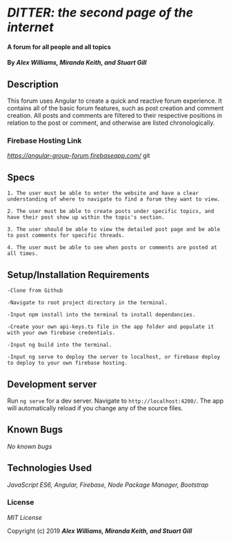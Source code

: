 # _DITTER: the second page of the internet_

#### A forum for all people and all topics

#### By _**Alex Williams, Miranda Keith, and Stuart Gill**_

## Description
This forum uses Angular to create a quick and reactive forum experience. It contains all of the basic forum features, such as post creation and comment creation. All posts and comments are filtered to their respective positions in relation to the post or comment, and otherwise are listed chronologically.

### Firebase Hosting Link
_https://angular-group-forum.firebaseapp.com/_
git 
## Specs
    1. The user must be able to enter the website and have a clear understanding of where to navigate to find a forum they want to view.

    2. The user must be able to create posts under specific topics, and have their post show up within the topic's section.

    3. The user should be able to view the detailed post page and be able to post comments for specific threads.

    4. The user must be able to see when posts or comments are posted at all times. 


## Setup/Installation Requirements

    -Clone from Github

    -Navigate to root project directory in the terminal.

    -Input npm install into the terminal to install dependancies.

    -Create your own api-keys.ts file in the app folder and populate it with your own firebase credentials.

    -Input ng build into the terminal.

    -Input ng serve to deploy the server to localhost, or firebase deploy to deploy to your own firebase hosting.


## Development server

Run `ng serve` for a dev server. Navigate to `http://localhost:4200/`. The app will automatically reload if you change any of the source files.

## Known Bugs
_No known bugs_

## Technologies Used

_JavaScript ES6, Angular, Firebase, Node Package Manager, Bootstrap_

### License

*MIT License*

Copyright (c) 2019 **_Alex Williams, Miranda Keith, and Stuart Gill_**